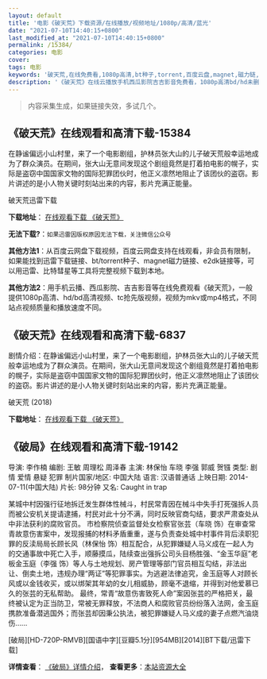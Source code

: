 ```yaml
---
layout: default
title: '电影《破天荒》下载资源/在线播放/视频地址/1080p/高清/蓝光'
date: "2021-07-10T14:40:15+0800"
last_modified_at: "2021-07-10T14:40:15+0800"
permalink: /15384/
categories: 电影
cover:
tags: 电影
keywords: '破天荒,在线免费看,1080p高清,bt种子,torrent,百度云盘,magnet,磁力链,迅雷下载资源'
description: '《破天荒》在线云播放手机西瓜影院吉吉影音免费看，1080p高清bd/hd未删减完整版和tc抢先枪版，mkv/mp4格式，附带bt/torrent种子、magnet/磁力链、百度云盘、网盘资源迅雷下载链接'
---
```


>内容采集生成，如果链接失效，多试几个。


## 《破天荒》在线观看和高清下载-15384

在静谧偏远小山村里，来了一个电影剧组，护林员张大山的儿子破天荒般幸运地成为了群众演员。在期间，张大山无意间发现这个剧组竟然是打着拍电影的幌子，实际是盗窃中国国家文物的国际犯罪团伙时，他正义凛然地阻止了该团伙的盗窃。影片讲述的是小人物关键时刻站出来的内容，影片充满正能量。


破天荒迅雷下载

**下载地址**： [在线观看下载 《破天荒》](https://www.993dy.com//vod-detail-id-34031.html) 


**无法下载?**：`如果迅雷因版权原因无法下载，关注微信公众号 `

**其他方法1**：从百度云网盘下载视频，百度云网盘支持在线观看，非会员有限制，如果能找到迅雷下载链接、bt/torrent种子、magnet磁力链接、e2dk链接等，可以用迅雷、比特彗星等工具将完整视频下载到本地。

**其他方法2**：用手机云播、西瓜影院、吉吉影音等在线免费观看《破天荒》，一般提供1080p高清、hd/bd高清视频、tc抢先版视频，视频为mkv或mp4格式，不同站点视频质量和播放速度不同。


## 《破天荒》在线观看和高清下载-6837

剧情介绍：在静谧偏远小山村里，来了一个电影剧组，护林员张大山的儿子破天荒般幸运地成为了群众演员。在期间，张大山无意间发现这个剧组竟然是打着拍电影的幌子，实际是盗窃中国国家文物的国际犯罪团伙时，他正义凛然地阻止了该团伙的盗窃。影片讲述的是小人物关键时刻站出来的内容，影片充满正能量。


破天荒 (2018)

**下载地址**： [在线观看下载 《破天荒》](https://www.btbtdy.me/btdy/dy14199.html) 


## 《破局》在线观看和高清下载-19142

导演: 李作楠 编剧: 王敏 周理松 周泽春 主演: 林保怡 车晓 李强 郭威 贺镪 类型: 剧情 爱情 悬疑 犯罪 制片国家/地区: 中国大陆 语言: 汉语普通话 上映日期: 2014-07-11(中国大陆) 片长: 98分钟 又名: Caught in trap

某城中村因强行征地拆迁发生群体性械斗，村民常青因在械斗中失手打死强拆人员而被公安机关提请逮捕，村民对此十分不满，同时反映官商勾结，要求严肃查处从中非法获利的腐败官员。 市检察院侦查监督处女检察官张芸（车晓 饰）在审查常青故意伤害案中，发现报捕的材料矛盾重重，遂与负责查处城中村事件背后渎职犯罪的反渎局局长顾长风（林保怡 饰）相互配合，从犯罪嫌疑人马义成在一起人为的交通事故中死亡入手，顺藤摸瓜，陆续查出强拆公司头目杨胜强、“金玉华庭”老板金玉庭（李强 饰）等人与土地规划、房产管理等部门官员相互勾结，非法出让、倒卖土地，违规办理“两证”等犯罪事实。为逃避法律追究，金玉庭等人对顾长风或以金钱收买，或以绑架其年幼的女儿相威胁，顾毫不退缩，并得到对他爱慕已久的张芸的无私帮助。 最终，常青“故意伤害致死人命”案因张芸的严格把关，最终被认定为正当防卫，常被无罪释放，不法商人和腐败官员纷纷落入法网，金玉庭携款准备潜逃国外；而张芸却因秉公执法，被犯罪嫌疑人马义成的妻子点燃汽油烧伤……


[破局][HD-720P-RMVB][国语中字][豆瓣5.1分][954MB][2014][BT下载/迅雷下载]

**详情查看**： [《破局》详情介绍](/movie/19142/)， **查看更多**：[本站资源大全](/movie/t/all/)

